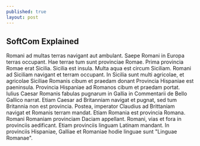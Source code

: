 ```yaml
---
published: true
layout: post
---
```


## SoftCom Explained

Romani ad multas terras navigant aut ambulant. Saepe Romani in Europa terras occupant. Hae terrae tum sunt provinciae Romae. Prima provincia Romae erat Sicilia. Sicilia est insula. Multa aqua est circum Siciliam. Romani ad Siciliam navigant et terram occupant. In Sicilia sunt multi agricolae, et agricolae Siciliae Romanis cibum et praedam donant Provincia Hispaniae est paeninsula. Provincia Hispaniae ad Romanos cibum et praedam portat. Iulius Caesar Romanis fabulas pugnarum in Gallia in Commentarii de Bello Gallico narrat. Etiam Caesar ad Britanniam navigat et pugnat, sed tum Britannia non est provincia. Postea, imperator Claudius ad Brittaniam navigat et Romanis terram mandat. Etiam Romania est provincia Romana. Romani Romaniam provinciam Daciam appellant. Romani, vias et fora in provinciis aedificant. Etiam provinciis linguam Latinam mandant. In provinciis Hispaniae, Galliae et Romaniae hodie linguae sunt "Linguae Romanae". 
